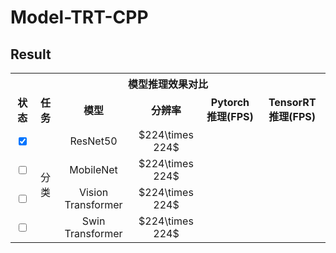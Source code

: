 # Model-TRT-CPP

## Result
<table>
    <tr>
	    <th colspan="6">模型推理效果对比</th>
	</tr >
	<tr>
	  <td  style="text-align: center;"><b>状态</b></td>
      <td  style="text-align: center;"><b>任务</b></td>
	  <td  style="text-align: center;"><b>模型</b></td>
      <td  style="text-align: center;"><b>分辨率</b></td> 
      <td  style="text-align: center;"><b>Pytorch推理(FPS)</b></td>
      <td  style="text-align: center;"><b>TensorRT推理(FPS)</b></td>
	</tr >
    <tr> 
      <td style="text-align: center;"><input type="checkbox" checked></td> 
      <td rowspan="4" style="text-align: center;">分类</td>
      <td style="text-align: center;"><span style="display: block; text-align: center;">ResNet50</td>
      <td style="text-align: center;">$224\times 224$</td>
      <td style="text-align: center;"></td>
      <td style="text-align: center;"></td>
	</tr >
    <tr> 
      <td style="text-align: center;"><input type="checkbox" ></td> 
      <td style="text-align: center;"><span style="display: block; text-align: center;">MobileNet</td>
      <td style="text-align: center;">$224\times 224$</td>
      <td style="text-align: center;"></td>
      <td style="text-align: center;"></td>
	</tr >
    <tr> 
      <td style="text-align: center;"><input type="checkbox" ></td> 
      <td style="text-align: center;"><span style="display: block; text-align: center;">Vision Transformer</td>
      <td style="text-align: center;">$224\times 224$</td>
      <td style="text-align: center;"></td>
      <td style="text-align: center;"></td>
	</tr >
    <tr> 
      <td style="text-align: center;"><input type="checkbox" ></td> 
      <td style="text-align: center;">Swin Transformer</td>
      <td style="text-align: center;">$224\times 224$</td>
      <td style="text-align: center;"></td>
      <td style="text-align: center;"></td>
	</tr >
</table>